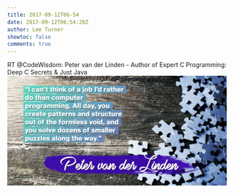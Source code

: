 ```yaml
---
title: 2017-09-12T06-54
date: 2017-09-12T06:54:28Z
author: Lee Turner
showtoc: false
comments: true
---
```


RT @CodeWisdom: Peter van der Linden - Author of Expert C Programming: Deep C Secrets &amp; Just Java ![](/img/x//907497622683955200-DDRlBhRXUAAff2i.jpg)

